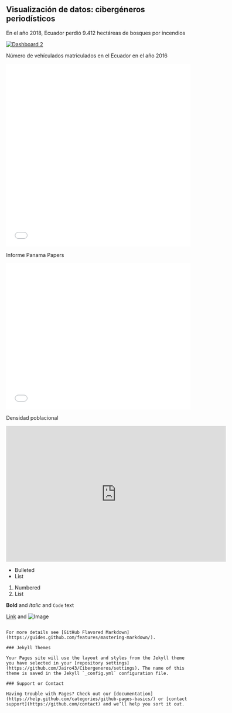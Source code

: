 ## Visualización de datos: cibergéneros periodísticos

En el año 2018, Ecuador perdió 9.412 hectáreas de bosques por incendios 

<div>
<div class='tableauPlaceholder' id='viz1539535179783' style='position: relative'><noscript><a href='#'><img alt='Dashboard 2 ' src='https:&#47;&#47;public.tableau.com&#47;static&#47;images&#47;In&#47;Incendiosforestales2018JFVR&#47;Dashboard2&#47;1_rss.png' style='border: none' /></a></noscript><object class='tableauViz'  style='display:none;'><param name='host_url' value='https%3A%2F%2Fpublic.tableau.com%2F' /> <param name='embed_code_version' value='3' /> <param name='site_root' value='' /><param name='name' value='Incendiosforestales2018JFVR&#47;Dashboard2' /><param name='tabs' value='no' /><param name='toolbar' value='yes' /><param name='static_image' value='https:&#47;&#47;public.tableau.com&#47;static&#47;images&#47;In&#47;Incendiosforestales2018JFVR&#47;Dashboard2&#47;1.png' /> <param name='animate_transition' value='yes' /><param name='display_static_image' value='yes' /><param name='display_spinner' value='yes' /><param name='display_overlay' value='yes' /><param name='display_count' value='yes' /></object></div>                <script type='text/javascript'>                    var divElement = document.getElementById('viz1539535179783');                    var vizElement = divElement.getElementsByTagName('object')[0];                    vizElement.style.minWidth='420px';vizElement.style.maxWidth='650px';vizElement.style.width='100%';vizElement.style.minHeight='587px';vizElement.style.maxHeight='887px';vizElement.style.height=(divElement.offsetWidth*0.75)+'px';                    var scriptElement = document.createElement('script');                    scriptElement.src = 'https://public.tableau.com/javascripts/api/viz_v1.js';                    vizElement.parentNode.insertBefore(scriptElement, vizElement);                </script></div>

Número de vehículados matriculados en el Ecuador en el año 2016
<div>
<iframe id="datawrapper-chart-VIiMN" src="//datawrapper.dwcdn.net/VIiMN/1/" scrolling="no" frameborder="0" allowtransparency="true" style="width: 0; min-width: 100% !important;" height="500"></iframe><script type="text/javascript">if("undefined"==typeof window.datawrapper)window.datawrapper={};window.datawrapper["VIiMN"]={},window.datawrapper["VIiMN"].embedDeltas={"100":635,"200":608,"300":554,"400":527,"500":527,"700":500,"800":500,"900":500,"1000":500},window.datawrapper["VIiMN"].iframe=document.getElementById("datawrapper-chart-VIiMN"),window.datawrapper["VIiMN"].iframe.style.height=window.datawrapper["VIiMN"].embedDeltas[Math.min(1e3,Math.max(100*Math.floor(window.datawrapper["VIiMN"].iframe.offsetWidth/100),100))]+"px",window.addEventListener("message",function(a){if("undefined"!=typeof a.data["datawrapper-height"])for(var b in a.data["datawrapper-height"])if("VIiMN"==b)window.datawrapper["VIiMN"].iframe.style.height=a.data["datawrapper-height"][b]+"px"});</script></div>

Informe Panama Papers
<div>
<iframe id="datawrapper-chart-JKVEJ" src="//datawrapper.dwcdn.net/JKVEJ/1/" scrolling="no" frameborder="0" allowtransparency="true" style="width: 0; min-width: 100% !important;" height="400"></iframe><script type="text/javascript">if("undefined"==typeof window.datawrapper)window.datawrapper={};window.datawrapper["JKVEJ"]={},window.datawrapper["JKVEJ"].embedDeltas={"100":534.0208339999999,"200":454.020834,"300":427.020834,"400":400.020834,"500":400.020834,"700":374.020834,"800":374.020834,"900":374.020834,"1000":374.020834},window.datawrapper["JKVEJ"].iframe=document.getElementById("datawrapper-chart-JKVEJ"),window.datawrapper["JKVEJ"].iframe.style.height=window.datawrapper["JKVEJ"].embedDeltas[Math.min(1e3,Math.max(100*Math.floor(window.datawrapper["JKVEJ"].iframe.offsetWidth/100),100))]+"px",window.addEventListener("message",function(a){if("undefined"!=typeof a.data["datawrapper-height"])for(var b in a.data["datawrapper-height"])if("JKVEJ"==b)window.datawrapper["JKVEJ"].iframe.style.height=a.data["datawrapper-height"][b]+"px"});</script></div>

Densidad poblacional
<div>
<iframe width="600" height="371" seamless frameborder="0" scrolling="no" src="https://docs.google.com/spreadsheets/d/e/2PACX-1vS9Yiq2UQAUogNBL4lyfqCpkZsNSXKLgwg-eJxtGVNeIknjdqIbVeP2UY5t-Ajmn0g0NDL_dbPPqO7a/pubchart?oid=723228530&amp;format=interactive"></iframe></div>

- Bulleted
- List

1. Numbered
2. List

**Bold** and _Italic_ and `Code` text

[Link](url) and ![Image](src)
```

For more details see [GitHub Flavored Markdown](https://guides.github.com/features/mastering-markdown/).

### Jekyll Themes

Your Pages site will use the layout and styles from the Jekyll theme you have selected in your [repository settings](https://github.com/Jairo43/Cibergeneros/settings). The name of this theme is saved in the Jekyll `_config.yml` configuration file.

### Support or Contact

Having trouble with Pages? Check out our [documentation](https://help.github.com/categories/github-pages-basics/) or [contact support](https://github.com/contact) and we’ll help you sort it out.
